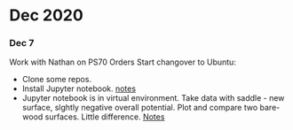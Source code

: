 # Dec 2020


 ### Dec 7
 
 Work with Nathan on PS70 Orders
 Start changover to Ubuntu:
 - Clone some repos.
 - Install Jupyter notebook.  [notes](../../Ubuntu_setup_2020/)
 - Jupyter notebook is in virtual environment.
Take data with saddle - new surface, slghtly negative overall potential.
Plot and compare two bare-wood surfaces.   Little difference.  [Notes](https://github.com/roberthart56/SCFAB/tree/master/SC_lab/Projects/rotating_saddle)
